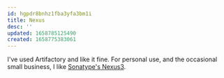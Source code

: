 ```yaml
---
id: hgpdr8bnhz1fba3yfa3bm1i
title: Nexus
desc: ''
updated: 1658785125490
created: 1658775383061
---
```


I've used Artifactory and like it fine. For personal use, and the occasional small business, I like [Sonatype's Nexus3](https://www.sonatype.com/products/nexus-repository).